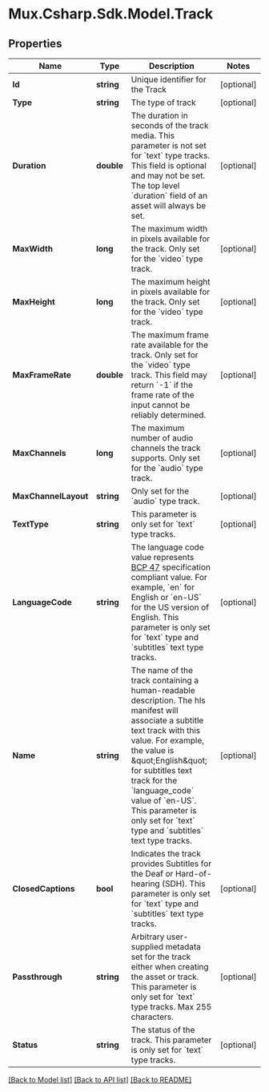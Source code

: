 # Mux.Csharp.Sdk.Model.Track

## Properties

Name | Type | Description | Notes
------------ | ------------- | ------------- | -------------
**Id** | **string** | Unique identifier for the Track | [optional] 
**Type** | **string** | The type of track | [optional] 
**Duration** | **double** | The duration in seconds of the track media. This parameter is not set for &#x60;text&#x60; type tracks. This field is optional and may not be set. The top level &#x60;duration&#x60; field of an asset will always be set. | [optional] 
**MaxWidth** | **long** | The maximum width in pixels available for the track. Only set for the &#x60;video&#x60; type track. | [optional] 
**MaxHeight** | **long** | The maximum height in pixels available for the track. Only set for the &#x60;video&#x60; type track. | [optional] 
**MaxFrameRate** | **double** | The maximum frame rate available for the track. Only set for the &#x60;video&#x60; type track. This field may return &#x60;-1&#x60; if the frame rate of the input cannot be reliably determined. | [optional] 
**MaxChannels** | **long** | The maximum number of audio channels the track supports. Only set for the &#x60;audio&#x60; type track. | [optional] 
**MaxChannelLayout** | **string** | Only set for the &#x60;audio&#x60; type track. | [optional] 
**TextType** | **string** | This parameter is only set for &#x60;text&#x60; type tracks. | [optional] 
**LanguageCode** | **string** | The language code value represents [BCP 47](https://tools.ietf.org/html/bcp47) specification compliant value. For example, &#x60;en&#x60; for English or &#x60;en-US&#x60; for the US version of English. This parameter is only set for &#x60;text&#x60; type and &#x60;subtitles&#x60; text type tracks. | [optional] 
**Name** | **string** | The name of the track containing a human-readable description. The hls manifest will associate a subtitle text track with this value. For example, the value is \&quot;English\&quot; for subtitles text track for the &#x60;language_code&#x60; value of &#x60;en-US&#x60;. This parameter is only set for &#x60;text&#x60; type and &#x60;subtitles&#x60; text type tracks. | [optional] 
**ClosedCaptions** | **bool** | Indicates the track provides Subtitles for the Deaf or Hard-of-hearing (SDH). This parameter is only set for &#x60;text&#x60; type and &#x60;subtitles&#x60; text type tracks. | [optional] 
**Passthrough** | **string** | Arbitrary user-supplied metadata set for the track either when creating the asset or track. This parameter is only set for &#x60;text&#x60; type tracks. Max 255 characters. | [optional] 
**Status** | **string** | The status of the track. This parameter is only set for &#x60;text&#x60; type tracks. | [optional] 

[[Back to Model list]](../README.md#documentation-for-models) [[Back to API list]](../README.md#documentation-for-api-endpoints) [[Back to README]](../README.md)

